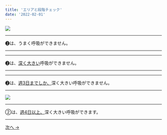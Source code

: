 ```yaml
---
title: 'エリアと段階チェック'
date: '2022-02-01'
---
```

![](/images/02.jpg)
***
➋は、うまく呼吸ができません。  
***
***
➋は、[深く大きい]()呼吸ができません。   
***
***
➋は、[週3日までしか、]()深く大きい呼吸ができません。   
***
![](/images/02_.jpg)
***
②は、[週4日以上、]()深く大きい呼吸ができます。
***
[ 次へ → ](/posts/0-1233)
